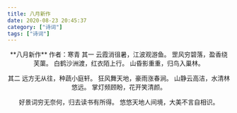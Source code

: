 ```yaml
---
title: 八月新作
date: 2020-08-23 20:45:37
category: ["诗词"]
tags: ["诗词"]
---
```

<center>
**八月新作**
作者：寒青
<!--more-->
其一
云霞消徂暑，江波观游鱼。
罡风穷碧落，盈香绕芙蕖。
白鹤沙洲渡，红衣陌上行。
山昏影重重，归鸟入巢林。

其二
远方无从往，种蔬小庭轩。
狂风舞天地，豪雨涨春涧。
山静云高洁，水清林悠远。
掌灯频顾盼，花开笑清颜。

好景词穷无奈何，归去读书有所得。
悠悠天地人间境，大美不言自相识。
</center>
